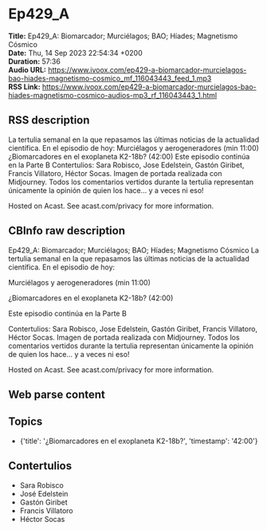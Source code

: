 # Ep429_A  
**Title:** Ep429_A: Biomarcador; Murciélagos; BAO; Híades; Magnetismo Cósmico  
**Date:** Thu, 14 Sep 2023 22:54:34 +0200  
**Duration:** 57:36  
**Audio URL:** https://www.ivoox.com/ep429-a-biomarcador-murcielagos-bao-hiades-magnetismo-cosmico_mf_116043443_feed_1.mp3  
**RSS Link:** https://www.ivoox.com/ep429-a-biomarcador-murcielagos-bao-hiades-magnetismo-cosmico-audios-mp3_rf_116043443_1.html  

## RSS description
La tertulia semanal en la que repasamos las últimas noticias de la actualidad científica. En el episodio de hoy:
Murciélagos y aerogeneradores (min 11:00)
¿Biomarcadores en el exoplaneta K2-18b? (42:00)
Este episodio continúa en la Parte B
Contertulios: Sara Robisco, Jose Edelstein, Gastón Giribet, Francis Villatoro, Héctor Socas. Imagen de portada realizada con Midjourney. Todos los comentarios vertidos durante la tertulia representan únicamente la opinión de quien los hace... y a veces ni eso!


 Hosted on Acast. See acast.com/privacy for more information.

## CBInfo raw description
Ep429_A: Biomarcador; Murciélagos; BAO; Híades; Magnetismo Cósmico
La tertulia semanal en la que repasamos las últimas noticias de la actualidad científica. En el episodio de hoy:

Murciélagos y aerogeneradores (min 11:00)

¿Biomarcadores en el exoplaneta K2-18b? (42:00)

Este episodio continúa en la Parte B

Contertulios: Sara Robisco, Jose Edelstein, Gastón Giribet, Francis Villatoro, Héctor Socas. Imagen de portada realizada con Midjourney. Todos los comentarios vertidos durante la tertulia representan únicamente la opinión de quien los hace... y a veces ni eso!





 Hosted on Acast. See acast.com/privacy for more information.




## Web parse content


## Topics
- {'title': '¿Biomarcadores en el exoplaneta K2-18b?', 'timestamp': '42:00'}
## Contertulios
- Sara Robisco
- José Edelstein
- Gastón Giribet
- Francis Villatoro
- Héctor Socas